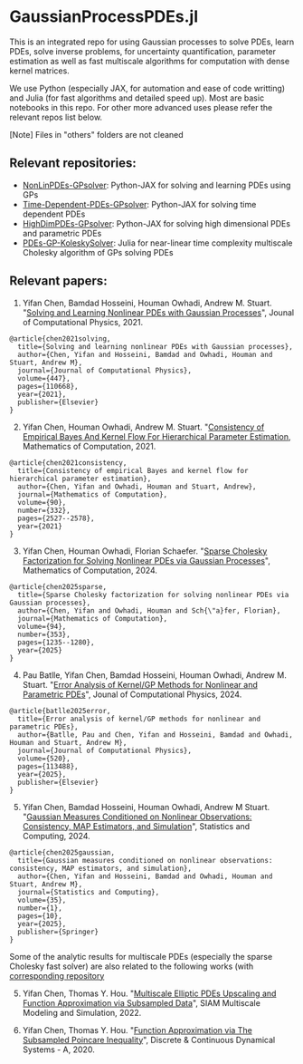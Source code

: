 # GaussianProcessPDEs.jl
This is an integrated repo for using Gaussian processes to solve PDEs, learn PDEs, solve inverse problems, for uncertainty quantification, parameter estimation as well as fast multiscale algorithms for computation with dense kernel matrices.

We use Python (especially JAX, for automation and ease of code writting) and Julia (for fast algorithms and detailed speed up). Most are basic notebooks in this repo. For other more advanced uses please refer the relevant repos list below.

[Note] Files in "others" folders are not cleaned

## Relevant repositories:
* [NonLinPDEs-GPsolver](https://github.com/yifanc96/NonLinPDEs-GPsolver): Python-JAX for solving and learning PDEs using GPs
* [Time-Dependent-PDEs-GPsolver](https://github.com/yifanc96/Time-Dependent-PDEs-GPsolver): Python-JAX for solving time dependent PDEs
* [HighDimPDEs-GPsolver](https://github.com/yifanc96/HighDimPDEs-GPsolver): Python-JAX for solving high dimensional PDEs and parametric PDEs
* [PDEs-GP-KoleskySolver](https://github.com/yifanc96/PDEs-GP-KoleskySolver): Julia for near-linear time complexity multiscale Cholesky algorithm of GPs solving PDEs

## Relevant papers:
1. Yifan Chen, Bamdad Hosseini, Houman Owhadi, Andrew M. Stuart. "[Solving and Learning Nonlinear PDEs with Gaussian Processes](https://arxiv.org/abs/2103.12959)", Jounal of Computational Physics, 2021.
```
@article{chen2021solving,
  title={Solving and learning nonlinear PDEs with Gaussian processes},
  author={Chen, Yifan and Hosseini, Bamdad and Owhadi, Houman and Stuart, Andrew M},
  journal={Journal of Computational Physics},
  volume={447},
  pages={110668},
  year={2021},
  publisher={Elsevier}
}
```
2. Yifan Chen, Houman Owhadi, Andrew M. Stuart. "[Consistency of Empirical Bayes And Kernel Flow For Hierarchical Parameter Estimation](https://arxiv.org/abs/2005.11375), Mathematics of Computation, 2021.
```
@article{chen2021consistency,
  title={Consistency of empirical Bayes and kernel flow for hierarchical parameter estimation},
  author={Chen, Yifan and Owhadi, Houman and Stuart, Andrew},
  journal={Mathematics of Computation},
  volume={90},
  number={332},
  pages={2527--2578},
  year={2021}
}
```
3. Yifan Chen, Houman Owhadi, Florian Schaefer. "[Sparse Cholesky Factorization for Solving Nonlinear PDEs via Gaussian Processes](https://arxiv.org/abs/2304.01294)", Mathematics of Computation, 2024.
```
@article{chen2025sparse,
  title={Sparse Cholesky factorization for solving nonlinear PDEs via Gaussian processes},
  author={Chen, Yifan and Owhadi, Houman and Sch{\"a}fer, Florian},
  journal={Mathematics of Computation},
  volume={94},
  number={353},
  pages={1235--1280},
  year={2025}
}
```
4. Pau Batlle, Yifan Chen, Bamdad Hosseini, Houman Owhadi, Andrew M. Stuart. "[Error Analysis of Kernel/GP Methods for Nonlinear and Parametric PDEs](https://arxiv.org/abs/2305.04962)", Jounal of Computational Physics, 2024.
```
@article{batlle2025error,
  title={Error analysis of kernel/GP methods for nonlinear and parametric PDEs},
  author={Batlle, Pau and Chen, Yifan and Hosseini, Bamdad and Owhadi, Houman and Stuart, Andrew M},
  journal={Journal of Computational Physics},
  volume={520},
  pages={113488},
  year={2025},
  publisher={Elsevier}
}
```
5. Yifan Chen, Bamdad Hosseini, Houman Owhadi, Andrew M Stuart. "[Gaussian Measures Conditioned on Nonlinear Observations: Consistency, MAP Estimators, and Simulation](https://arxiv.org/abs/2405.13149)", Statistics and Computing, 2024.
```
@article{chen2025gaussian,
  title={Gaussian measures conditioned on nonlinear observations: consistency, MAP estimators, and simulation},
  author={Chen, Yifan and Hosseini, Bamdad and Owhadi, Houman and Stuart, Andrew M},
  journal={Statistics and Computing},
  volume={35},
  number={1},
  pages={10},
  year={2025},
  publisher={Springer}
}
```
Some of the analytic results for multiscale PDEs (especially the sparse Cholesky fast solver) are also related to the following works (with [corresponding repository](https://github.com/yifanc96/Multiscale-via-Subsampling/tree/master)

5. Yifan Chen, Thomas Y. Hou. "[Multiscale Elliptic PDEs Upscaling and Function Approximation via Subsampled Data](https://arxiv.org/abs/2010.04199)", SIAM Multiscale Modeling and Simulation, 2022.

6. Yifan Chen, Thomas Y. Hou. "[Function Approximation via The Subsampled Poincare Inequality](https://arxiv.org/abs/1912.08173)", Discrete & Continuous Dynamical Systems - A, 2020.


